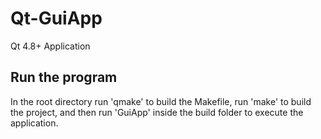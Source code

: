 # Qt-GuiApp
Qt 4.8+ Application

## Run the program
In the root directory run 'qmake' to build the Makefile, run 'make' to build the project, and then run 'GuiApp' inside the build folder to execute the application.

